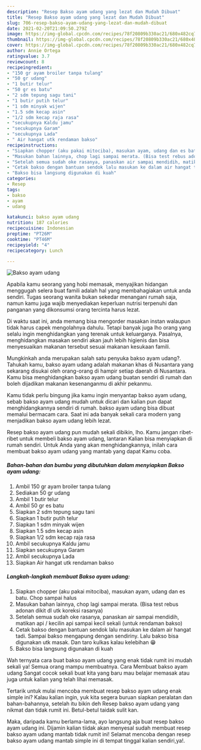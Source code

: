 ```yaml
---
description: "Resep Bakso ayam udang yang lezat dan Mudah Dibuat"
title: "Resep Bakso ayam udang yang lezat dan Mudah Dibuat"
slug: 706-resep-bakso-ayam-udang-yang-lezat-dan-mudah-dibuat
date: 2021-02-20T21:09:50.279Z
image: https://img-global.cpcdn.com/recipes/78f20809b330ac21/680x482cq70/bakso-ayam-udang-foto-resep-utama.jpg
thumbnail: https://img-global.cpcdn.com/recipes/78f20809b330ac21/680x482cq70/bakso-ayam-udang-foto-resep-utama.jpg
cover: https://img-global.cpcdn.com/recipes/78f20809b330ac21/680x482cq70/bakso-ayam-udang-foto-resep-utama.jpg
author: Annie Ortega
ratingvalue: 3.7
reviewcount: 8
recipeingredient:
- "150 gr ayam broiler tanpa tulang"
- "50 gr udang"
- "1 butir telur"
- "50 gr es batu"
- "2 sdm tepung sagu tani"
- "1 butir putih telur"
- "1 sdm minyak wijen"
- "1.5 sdm kecap asin"
- "1/2 sdm kecap raja rasa"
- "secukupnya Kaldu jamu"
- "secukupnya Garam"
- "secukupnya Lada"
- " Air hangat utk rendaman bakso"
recipeinstructions:
- "Siapkan chopper (aku pakai mitociba), masukan ayam, udang dan es batu. Chop sampai halus"
- "Masukan bahan lainnya, chop lagi sampai merata. (Bisa test rebus adonan dikit dl utk koreksi rasanya)"
- "Setelah semua sudah oke rasanya, panaskan air sampai mendidih, matikan api / kecilin api sampai kecil sekali (untuk rendaman bakso)"
- "Cetak bakso dengan bantuan sendok lalu masukan ke dalam air hangat tadi. Sampai bakso mengapung dengan sendiriny. Lalu bakso bisa digunakan utk masak. Dan taro kulkas kalau kelebihan 😁"
- "Bakso bisa langsung digunakan di kuah"
categories:
- Resep
tags:
- bakso
- ayam
- udang

katakunci: bakso ayam udang 
nutrition: 187 calories
recipecuisine: Indonesian
preptime: "PT26M"
cooktime: "PT46M"
recipeyield: "4"
recipecategory: Lunch

---
```



![Bakso ayam udang](https://img-global.cpcdn.com/recipes/78f20809b330ac21/680x482cq70/bakso-ayam-udang-foto-resep-utama.jpg)

Apabila kamu seorang yang hobi memasak, menyajikan hidangan menggugah selera buat famili adalah hal yang membahagiakan untuk anda sendiri. Tugas seorang  wanita bukan sekedar menangani rumah saja, namun kamu juga wajib menyediakan keperluan nutrisi terpenuhi dan panganan yang dikonsumsi orang tercinta harus lezat.

Di waktu  saat ini, anda memang bisa mengorder masakan instan walaupun tidak harus capek mengolahnya dahulu. Tetapi banyak juga lho orang yang selalu ingin menghidangkan yang terenak untuk keluarganya. Pasalnya, menghidangkan masakan sendiri akan jauh lebih higienis dan bisa menyesuaikan makanan tersebut sesuai makanan kesukaan famili. 



Mungkinkah anda merupakan salah satu penyuka bakso ayam udang?. Tahukah kamu, bakso ayam udang adalah makanan khas di Nusantara yang sekarang disukai oleh orang-orang di hampir setiap daerah di Nusantara. Kamu bisa menghidangkan bakso ayam udang buatan sendiri di rumah dan boleh dijadikan makanan kesenanganmu di akhir pekanmu.

Kamu tidak perlu bingung jika kamu ingin menyantap bakso ayam udang, sebab bakso ayam udang mudah untuk dicari dan kalian pun dapat menghidangkannya sendiri di rumah. bakso ayam udang bisa dibuat memalui bermacam cara. Saat ini ada banyak sekali cara modern yang menjadikan bakso ayam udang lebih lezat.

Resep bakso ayam udang pun mudah sekali dibikin, lho. Kamu jangan ribet-ribet untuk membeli bakso ayam udang, lantaran Kalian bisa menyiapkan di rumah sendiri. Untuk Anda yang akan menghidangkannya, inilah cara membuat bakso ayam udang yang mantab yang dapat Kamu coba.

<!--inarticleads1-->

##### Bahan-bahan dan bumbu yang dibutuhkan dalam menyiapkan Bakso ayam udang:

1. Ambil 150 gr ayam broiler tanpa tulang
1. Sediakan 50 gr udang
1. Ambil 1 butir telur
1. Ambil 50 gr es batu
1. Siapkan 2 sdm tepung sagu tani
1. Siapkan 1 butir putih telur
1. Siapkan 1 sdm minyak wijen
1. Siapkan 1.5 sdm kecap asin
1. Siapkan 1/2 sdm kecap raja rasa
1. Ambil secukupnya Kaldu jamu
1. Siapkan secukupnya Garam
1. Ambil secukupnya Lada
1. Siapkan  Air hangat utk rendaman bakso




<!--inarticleads2-->

##### Langkah-langkah membuat Bakso ayam udang:

1. Siapkan chopper (aku pakai mitociba), masukan ayam, udang dan es batu. Chop sampai halus
1. Masukan bahan lainnya, chop lagi sampai merata. (Bisa test rebus adonan dikit dl utk koreksi rasanya)
1. Setelah semua sudah oke rasanya, panaskan air sampai mendidih, matikan api / kecilin api sampai kecil sekali (untuk rendaman bakso)
1. Cetak bakso dengan bantuan sendok lalu masukan ke dalam air hangat tadi. Sampai bakso mengapung dengan sendiriny. Lalu bakso bisa digunakan utk masak. Dan taro kulkas kalau kelebihan 😁
1. Bakso bisa langsung digunakan di kuah




Wah ternyata cara buat bakso ayam udang yang enak tidak rumit ini mudah sekali ya! Semua orang mampu membuatnya. Cara Membuat bakso ayam udang Sangat cocok sekali buat kita yang baru mau belajar memasak atau juga untuk kalian yang telah lihai memasak.

Tertarik untuk mulai mencoba membuat resep bakso ayam udang enak simple ini? Kalau kalian ingin, yuk kita segera buruan siapkan peralatan dan bahan-bahannya, setelah itu bikin deh Resep bakso ayam udang yang nikmat dan tidak rumit ini. Betul-betul taidak sulit kan. 

Maka, daripada kamu berlama-lama, ayo langsung aja buat resep bakso ayam udang ini. Dijamin kalian tiidak akan menyesal sudah membuat resep bakso ayam udang mantab tidak rumit ini! Selamat mencoba dengan resep bakso ayam udang mantab simple ini di tempat tinggal kalian sendiri,ya!.


